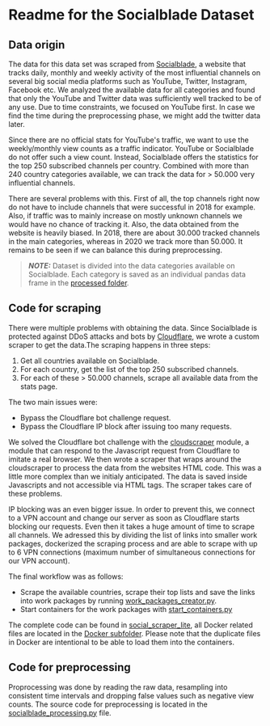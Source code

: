 # Readme for the Socialblade Dataset

## Data origin
The data for this data set was scraped from [Socialblade](https://socialblade.com/), a website that tracks daily, 
monthly and weekly activity of the most influential channels on several big social media platforms such as YouTube, 
Twitter, Instagram, Facebook etc. We analyzed the available data for all categories and found that only the YouTube and Twitter data was sufficiently
well tracked to be of any use. Due to time constraints, we focused on YouTube first. In case we find the time during the
preprocessing phase, we might add the twitter data later.  

Since there are no official stats for YouTube's traffic, we want to use the weekly/monthly view counts as a traffic indicator.
YouTube or Socialblade do not offer such a view count. Instead, Socialblade offers the statistics for the top 250 subscribed channels 
per country. Combined with more than 240 country categories available, we can track the data for > 50.000 very influential channels.  

There are several problems with this. First of all, the top channels right now do not have to include channels that were successful 
in 2018 for example. Also, if traffic was to mainly increase on mostly unknown channels we would have no chance of tracking it. 
Also, the data obtained from the website is heavily biased. In 2018, there are about 30.000 tracked channels in the main categories, 
whereas in 2020 we track more than 50.000. It remains to be seen if we can balance this during preprocessing.

> **_NOTE:_**  Dataset is divided into the data categories available on Socialblade. Each category is saved as an individual
>pandas data frame in the [processed folder](./processed).
>
## Code for scraping
There were multiple problems with obtaining the data. Since Socialblade is protected against DDoS attacks and bots by [Cloudflare](https://www.cloudflare.com/), 
we wrote a custom scraper to get the data.The scraping happens in three steps:
1. Get all countries available on Socialblade.
2. For each country, get the list of the top 250 subscribed channels.
3. For each of these > 50.000 channels, scrape all available data from the stats page.  

The two main issues were:
- Bypass the Cloudflare bot challenge request.
- Bypass the Cloudflare IP block after issuing too many requests.

We solved the Cloudflare bot challenge with the [cloudscraper](https://pypi.org/project/cloudscraper/) module, a module that can respond to the Javascript request from
Cloudflare to imitate a real browser. We then wrote a scraper that wraps around the cloudscraper to process the data from the websites HTML code. 
This was a little more complex than we initialy anticipated. The data is saved inside Javascripts and not accessible via HTML tags. 
The scraper takes care of these problems.

IP blocking was an even bigger issue. In order to prevent this, we connect to a VPN account and change our server as soon as Cloudflare starts 
blocking our requests. Even then it takes a huge amount of time to scrape all channels. We adressed this by dividing the list of links 
into smaller work packages, dockerized the scraping process and are able to scrape with up to 6 VPN connections (maximum number of simultaneous connections for our VPN account).

The final workflow was as follows:
- Scrape the available countries, scrape their top lists and save the links into work packages by running [work_packages_creator.py](../../src/data_collection/social_scraper_lite/work_packages_creator.py).
- Start containers for the work packages with [start_containers.py](../../src/data_collection/social_scraper_lite/start_containers.py)

The complete code can be found in [social_scraper_lite](../../src/data_collection/social_scraper_lite), all Docker related files are located in the
[Docker subfolder](../../src/data_collection/social_scraper_lite/docker). Please note that the duplicate files in Docker are intentional to be able to load them into the containers.

## Code for preprocessing

Proprocessing was done by reading the raw data, resampling into consistent time intervals and dropping false values such as 
negative view counts. The source code for preprocessing is located in the [socialblade_processing.py](../../src/data_management/socialblade_processing.py) file.